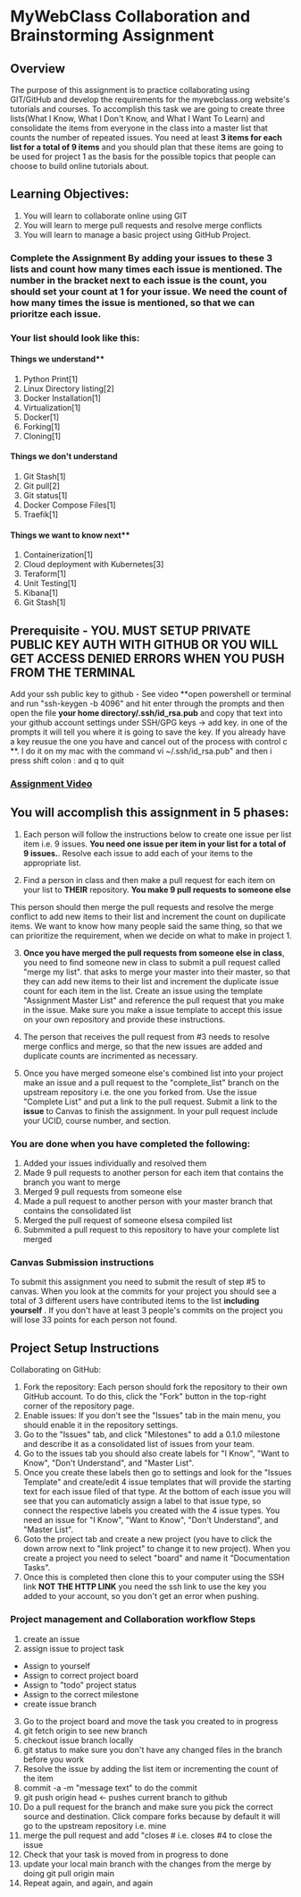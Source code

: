 # MyWebClass Collaboration and Brainstorming Assignment

## Overview

The purpose of this assignment is to practice collaborating using GIT/GitHub and develop the requirements for the mywebclass.org website's tutorials and courses. To accomplish this task we are going to create three lists(What I Know, What I Don't Know, and What I Want To Learn) and consolidate the items from everyone in the class into a master list that counts the number of repeated issues. You need at least **3 items for each list for a total of 9 items** and you should plan that these items are going to be used for project 1 as the basis for the possible topics that people can choose to build online tutorials about.

## Learning Objectives:

1.  You will learn to collaborate online using GIT
2.  You will learn to merge pull requests and resolve merge conflicts
3.  You will learn to manage a basic project using GitHub Project.

### Complete the Assignment By adding your issues to these 3 lists and count how many times each issue is mentioned. The number in the bracket next to each issue is the count, you should set your count at 1 for your issue. We need the count of how many times the issue is mentioned, so that we can prioritze each issue.

### Your list should look like this:


#### Things we understand\*\*

1.  Python Print[1]
2.  Linux Directory listing[2]
3.  Docker Installation[1]
4.  Virtualization[1]
5.  Docker[1]
6.  Forking[1]
7.  Cloning[1]

#### Things we don't understand

1. Git Stash[1]
2. Git pull[2]
3. Git status[1]
4. Docker Compose Files[1]
5. Traefik[1]

#### Things we want to know next**

1. Containerization[1]
2. Cloud deployment with Kubernetes[3]
3. Teraform[1]
4. Unit Testing[1]
5. Kibana[1]
6. Git Stash[1]


## Prerequisite - YOU. MUST SETUP PRIVATE PUBLIC KEY AUTH WITH GITHUB OR YOU WILL GET ACCESS DENIED ERRORS WHEN YOU PUSH FROM THE TERMINAL

Add your ssh public key to github - See video
**open powershell or terminal and run "ssh-keygen -b 4096" and hit enter through the prompts and then open the file **your home directory/.ssh/id_rsa.pub** and copy that text into your github account settings under SSH/GPG keys -> add key. in one of the prompts it will tell you where it is going to save the key. If you already have a key reusue the one you have and cancel out of the process with control c **. I do it on my mac with the command vi ~/.ssh/id_rsa.pub" and then i press shift colon : and q to quit

### [Assignment Video](https://youtu.be/UFLKojO3OtM)

## You will accomplish this assignment in 5 phases:

1.  Each person will follow the instructions below to create one issue per list item i.e. 9 issues.
    **You need one issue per item in your list for a total of 9 issues.**. Resolve each issue to add each of your items to the appropriate list.

2.  Find a person in class and then make a pull request for each item on your list to **THEIR** repository. **You make 9 pull requests to someone else**

This person should then merge the pull requests and resolve the merge conflict to add new items to their list and increment the count on dupilicate items. We want to know how many people said the same thing, so that we can prioritize the requirement, when we decide on what to make in project 1.

3.  **Once you have merged the pull requests from someone else in class**, you need to find someone new in class to submit a pull request called "merge my list". that asks to merge your master into their master, so that they can add new items to their list and increment the duplicate issue count for each item in the list. Create an issue using the template "Assignment Master List" and reference the pull request that you make in the issue. Make sure you make a issue template to accept this issue on your own repository and provide these instructions.

4.  The person that receives the pull request from #3 needs to resolve merge conflics and merge, so that the new issues are added and duplicate counts are incrimented as necessary.

5.  Once you have merged someone else's combined list into your project make an issue and a pull request to the "complete_list" branch on the upstream repository i.e. the one you forked from. Use the issue "Complete List" and put a link to the pull request. Submit a link to the **issue** to Canvas to finish the assignment. In your pull request include your UCID, course number, and section.

### You are done when you have completed the following:

1.  Added your issues individually and resolved them
2.  Made 9 pull requests to another person for each item that contains the branch you want to merge
3.  Merged 9 pull requests from someone else
4.  Made a pull request to another person with your master branch that contains the consolidated list
5.  Merged the pull request of someone elsesa compiled list
6.  Submmited a pull request to this repository to have your complete list merged

### Canvas Submission instructions

To submit this assignment you need to submit the result of step #5 to canvas. When you look at the commits for your project you should see a total of 3 different users have contributed items to the list **including yourself** . If you don't have at least 3 people's commits on the project you will lose 33 points for each person not found.

## Project Setup Instructions

Collaborating on GitHub:

1. Fork the repository: Each person should fork the repository to their own GitHub account. To do this, click the "Fork" button in the top-right corner of the repository page.
2. Enable issues: If you don't see the "Issues" tab in the main menu, you should enable it in the repository settings.
3. Go to the "Issues" tab, and click "Milestones" to add a 0.1.0 milestone and describe it as a consolidated list of issues from your team.
4. Go to the issues tab you should also create labels for "I Know", "Want to Know", "Don't Understand", and "Master List".
5. Once you create these labels then go to settings and look for the "Issues Template" and create/edit 4 issue templates that will provide the starting text for each issue filed of that type. At the bottom of each issue you will see that you can automaticly assign a label to that issue type, so connect the respective labels you created with the 4 issue types. You need an issue for "I Know", "Want to Know", "Don't Understand", and "Master List".
6. Goto the project tab and create a new project (you have to click the down arrow next to "link project" to change it to new project). When you create a project you need to select "board" and name it "Documentation Tasks".
7. Once this is completed then clone this to your computer using the SSH link **NOT THE HTTP LINK** you need the ssh link to use the key you added to your account, so you don't get an error when pushing.

### Project management and Collaboration workflow Steps

1. create an issue
2. assign issue to project task

- Assign to yourself
- Assign to correct project board
- Assign to "todo" project status
- Assign to the correct milestone
- create issue branch

3.  Go to the project board and move the task you created to in progress
4.  git fetch origin to see new branch
5.  checkout issue branch locally
6.  git status to make sure you don't have any changed files in the branch before you work
7.  Resolve the issue by adding the list item or incrementing the count of the item
8.  commit -a -m "message text" to do the commit
9.  git push origin head <- pushes current branch to github
10. Do a pull request for the branch and make sure you pick the correct source and destination. Click compare forks because by default it will go to the upstream repository i.e. mine
11. merge the pull request and add "closes #<issue number> i.e. closes #4 to close the issue
12. Check that your task is moved from in progress to done
13. update your local main branch with the changes from the merge by doing git pull origin main
14. Repeat again, and again, and again
